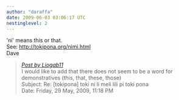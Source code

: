 ```yaml
---
author: "daraffa"
date: 2009-06-03 03:06:17 UTC
nestinglevel: 2
---
```

'ni' means this or that.  
See: http://tokipona.org/nimi.html  
Dave  

> [_Post by Liogab11_](/M5BuZ8CN/toki-ni-li-meli-lili-pi-toki-pona#post11)  
> I would like to add that there does not seem to be a word for demonstratives (this, that, these, those)  
> Subject: Re: \[tokipona\] toki ni li meli lili pi toki pona  
> Date: Friday, 29 May, 2009, 11:18 PM  
>